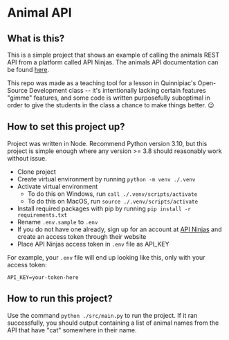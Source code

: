 # Animal API

## What is this?

This is a simple project that shows an example of calling the animals REST API from a platform called API Ninjas.
The animals API documentation can be found [here](https://api-ninjas.com/api/animals).

This repo was made as a teaching tool for a lesson in Quinnipiac's Open-Source Development class -- it's intentionally lacking certain features "gimme" features, and some code is written purposefully suboptimal in order to give the students in the class a chance to make things better. :wink:

## How to set this project up?

Project was written in Node.
Recommend Python version 3.10, but this project is simple enough where any version >= 3.8 should reasonably work without issue.

- Clone project
- Create virtual environment by running `python -m venv ./.venv`
- Activate virtual environment
    - To do this on Windows, run `call ./.venv/scripts/activate`
    - To do this on MacOS, run `source ./.venv/scripts/activate`
- Install required packages with pip by running `pip install -r requirements.txt`
- Rename `.env.sample` to `.env`
- If you do not have one already, sign up for an account at [API Ninjas](https://api-ninjas.com) and create an access token through their website
- Place API Ninjas access token in `.env` file as API_KEY

For example, your `.env` file will end up looking like this, only with your access token:
```
API_KEY=your-token-here
```

## How to run this project?

Use the command `python ./src/main.py` to run the project.
If it ran successfully, you should output containing a list of animal names from the API that have "cat" somewhere in their name.

